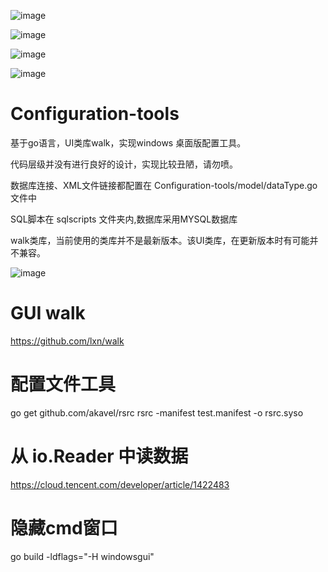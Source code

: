 ![image](https://raw.githubusercontent.com/thomasbrook/Configuration-tools/master/img/4.png)

![image](https://raw.githubusercontent.com/thomasbrook/Configuration-tools/master/img/3.png)

![image](https://raw.githubusercontent.com/thomasbrook/Configuration-tools/master/img/2.png)

![image](https://raw.githubusercontent.com/thomasbrook/Configuration-tools/master/img/1.png)

# Configuration-tools
基于go语言，UI类库walk，实现windows 桌面版配置工具。

代码层级并没有进行良好的设计，实现比较丑陋，请勿喷。

数据库连接、XML文件链接都配置在 Configuration-tools/model/dataType.go 文件中

SQL脚本在 sqlscripts 文件夹内,数据库采用MYSQL数据库

walk类库，当前使用的类库并不是最新版本。该UI类库，在更新版本时有可能并不兼容。


![image](https://raw.githubusercontent.com/thomasbrook/Configuration-tools/master/img/5.png)

# GUI walk
https://github.com/lxn/walk

# 配置文件工具
go get github.com/akavel/rsrc
rsrc -manifest test.manifest -o rsrc.syso

# 从 io.Reader 中读数据
https://cloud.tencent.com/developer/article/1422483

# 隐藏cmd窗口
go build -ldflags="-H windowsgui"
